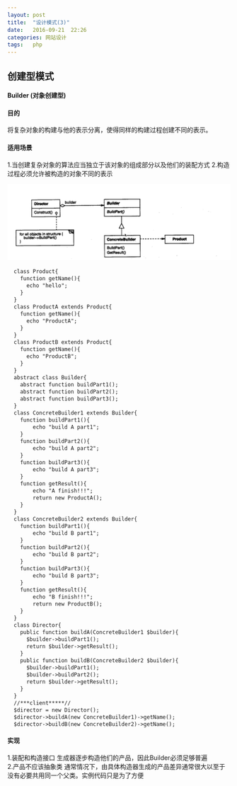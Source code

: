 ```yaml
---
layout: post
title:  "设计模式(3)"
date:   2016-09-21  22:26
categories: 网站设计
tags:   php
---
```


##  创建型模式


####  Builder (对象创建型)

####  目的

将复杂对象的构建与他的表示分离，使得同样的构建过程创建不同的表示。

####  适用场景

1.当创建复杂对象的算法应当独立于该对象的组成部分以及他们的装配方式
2.构造过程必须允许被构造的对象不同的表示

![Builder](/images/design_patterns/builder.png)

      class Product{
        function getName(){
          echo "hello";
        }
      }
      class ProductA extends Product{
        function getName(){
          echo "ProductA";
        }
      }
      class ProductB extends Product{
        function getName(){
          echo "ProductB";
        }
      }
      abstract class Builder{
        abstract function buildPart1();
        abstract function buildPart2();
        abstract function buildPart3();
      }
      class ConcreteBuilder1 extends Builder{
        function buildPart1(){
            echo "build A part1";
        }
        function buildPart2(){
            echo "build A part2";
        }
        function buildPart3(){
            echo "build A part3";
        }
        function getResult(){
            echo "A finish!!!";
            return new ProductA();
        }
      }
      class ConcreteBuilder2 extends Builder{
        function buildPart1(){
            echo "build B part1";
        }
        function buildPart2(){
            echo "build B part2";
        }
        function buildPart3(){
            echo "build B part3";
        }
        function getResult(){
            echo "B finish!!!";
            return new ProductB();
        }
      }
      class Director{
        public function buildA(ConcreteBuilder1 $builder){
          $builder->buildPart1();
          return $builder->getResult();
        }
        public function buildB(ConcreteBuilder2 $builder){
          $builder->buildPart1();
          $builder->buildPart2();
          return $builder->getResult();
        }
      }
      //***client*****//
      $director = new Director();
      $director->buildA(new ConcreteBuilder1)->getName();
      $director->buildB(new ConcreteBuilder2)->getName();

     

####  实现


1.装配和构造接口 生成器逐步构造他们的产品，因此Builder必须足够普遍  
2.产品不应该抽象类  通常情况下，由具体构造器生成的产品差异通常很大以至于没有必要共用同一个父类。实例代码只是为了方便  


